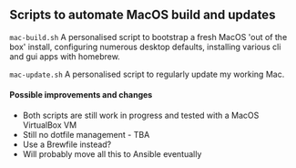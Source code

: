 ## Scripts to automate MacOS build and updates

`mac-build.sh` A personalised script to bootstrap a fresh MacOS 'out of the box' install, configuring numerous desktop defaults, installing various cli and gui apps with homebrew. 

`mac-update.sh` A personalised script to regularly update my working Mac.

#### Possible improvements and changes
- Both scripts are still work in progress and tested with a MacOS VirtualBox VM
- Still no dotfile management - TBA
- Use a Brewfile instead?
- Will probably move all this to Ansible eventually

